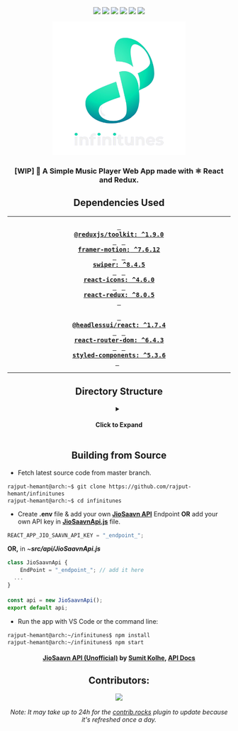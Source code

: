 <div align=center>

<!-- labels -->

![][views] ![][stars] ![][forks] ![][issues] ![][license] ![][repo-size]

<!-- logo/title -->

<picture>
  <source media="(prefers-color-scheme: dark, (max-width:300px))" srcset="./src/assets/images/infinitunes1920.png">
  <source media="(prefers-color-scheme: light,(max-width:300px))" srcset="./src/assets/images/infinitunes1500.png">
  <img src="./src/assets/images/infinitunes1920.png" width="300px" alt="infinitunes">
</picture>

### [WIP] 🎵 A Simple Music Player Web App made with ⚛️ React and Redux.

<!-- ### **[<kbd> <br> &nbsp; **Click to Visit WebPage** &nbsp; <br> </kbd>][site]** -->

## Dependencies Used

---

**[<kbd> <br> **@reduxjs/toolkit:** ^1.9.0 <br> </kbd>][toolkit]**&nbsp;&nbsp;
**[<kbd> <br> **framer-motion:** ^7.6.12 <br> </kbd>][framer]**&nbsp;&nbsp;
**[<kbd> <br> **swiper:** ^8.4.5 <br> </kbd>][swiper]**&nbsp;&nbsp;
**[<kbd> <br> **react-icons:** ^4.6.0 <br> </kbd>][icons]**&nbsp;&nbsp;
**[<kbd> <br> **react-redux:** ^8.0.5 <br> </kbd>][redux]**<br><br>
**[<kbd> <br> **@headlessui/react**: ^1.7.4 <br> </kbd>][headlessui]**&nbsp;&nbsp;
**[<kbd> <br> **react-router-dom:** ^6.4.3 <br> </kbd>][router]**&nbsp;&nbsp;
**[<kbd> <br> **styled-components:** ^5.3.6 <br> </kbd>][styled-components]**&nbsp;&nbsp;

---

## Directory Structure

</div>

<details >
  <summary align=center>
  
  #### Click to Expand
  </Summary>

```
src
|
|-- api
|   `-- JioSaavnApi.js
|
|-- assets
|   |
|   |-- fonts
|   |   |-- Cubano.ttf
|   |   `-- L-Regular.ttf
|   |
|   `-- images
|       |-- 404.png
|       |-- infinitunes1500.png
|       `-- infinitunes1920.png
|
|-- components
|   |
|   |-- Card
|   |   |-- Card.jsx
|   |   |-- Card.style.jsx
|   |   |-- SongTile.jsx
|   |   |-- SongTile.style.jsx
|   |   |-- SongsCard.jsx
|   |   `-- SongsCard.style.jsx
|   |
|   |-- Dropdown
|   |   |-- Dropdown.jsx
|   |   `-- Dropdown.style.jsx
|   |
|   |-- Grid
|   |   |-- Grid.jsx
|   |   |-- Grid.style.jsx
|   |   |-- GridItem.jsx
|   |   `-- GridItem.style.jsx
|   |
|   |-- Navbar
|   |   |-- TopNav.jsx
|   |   `-- TopNav.style.jsx
|   |
|   |-- Player
|   |   |-- Controls.jsx
|   |   |-- Controls.style.jsx
|   |   |-- Player.jsx
|   |   `-- Player.style.jsx
|   |
|   `-- Swiper
|       |-- StyledSwiper.jsx
|       |-- StyledSwiper.style.jsx
|       `-- SwiperFns.js
|
|-- hooks
|   |-- useAudio.js
|   |-- useThemeSwitcher.js
|   `-- useWindowResize.js
|
|-- pages
|   |
|   |-- About
|   |   |-- About.jsx
|   |   `-- About.style.jsx
|   |
|   |-- Album
|   |   `-- Album.jsx
|   |
|   |-- Charts
|   |   `-- Charts.jsx
|   |
|   |-- Home
|   |   |-- Home.jsx
|   |   `-- Home.style.jsx
|   |
|   |-- NotFound
|   |   |-- NotFound.jsx
|   |   `-- NotFound.style.jsx
|   |
|   |-- Playlist
|   |   |-- Playlist.jsx
|   |   `-- Playlists.jsx
|   |
|   |-- Search
|   |   |-- Search.jsx
|   |   `-- Search.style.jsx
|   |
|   `-- Settings
|       |-- Settings.jsx
|       `-- Settings.style.jsx
|
|-- store
|   |-- player-slice.js
|   |-- search-slice.js
|   `-- store.js
|
|-- styles
|   |-- GlobalStyles.jsx
|   `-- Motion.jsx
|
|-- App.jsx
|
`-- index.js
```

</details>

<div align = center>

## Building from Source

</div>

- Fetch latest source code from master branch.

```console
rajput-hemant@arch:~$ git clone https://github.com/rajput-hemant/infinitunes
rajput-hemant@arch:~$ cd infinitunes
```

- Create **.env** file & add your own [**JioSaavn API**][api] Endpoint **OR** add your own API key in [**JioSaavnApi.js**](./src/api/JioSaavnApi.js) file.

```js
REACT_APP_JIO_SAAVN_API_KEY = "_endpoint_";
```

**OR,** in ~**_src/api/JioSaavnApi.js_**

```js
class JioSaavnApi {
	EndPoint = "_endpoint_"; // add it here
  ...
}

const api = new JioSaavnApi();
export default api;
```

- Run the app with VS Code or the command line:

```console
rajput-hemant@arch:~/infinitunes$ npm install
rajput-hemant@arch:~/infinitunes$ npm start
```

<div align = center>

#### [JioSaavn API (Unofficial)][api] by [Sumit Kolhe][cc], [API Docs][api-docs]

## Contributors:

[![][contributors]][contributors-graph]

_Note: It may take up to 24h for the [contrib.rocks][contrib-rocks] plugin to update because it's refreshed once a day._

</div>

<!----------------------------------{ Labels }--------------------------------->

[views]: https://komarev.com/ghpvc/?username=infinitunes&label=view%20counter&color=red&style=flat
[repo-size]: https://img.shields.io/github/repo-size/rajput-hemant/infinitunes
[issues]: https://img.shields.io/github/issues-raw/rajput-hemant/infinitunes
[license]: https://img.shields.io/github/license/rajput-hemant/infinitunes
[forks]: https://img.shields.io/github/forks/rajput-hemant/infinitunes?style=flat
[stars]: https://img.shields.io/github/stars/rajput-hemant/infinitunes
[contributors]: https://contrib.rocks/image?repo=rajput-hemant/infinitunes&max=500
[contributors-graph]: https://github.com/rajput-hemant/infinitunes/graphs/contributors
[contrib-rocks]: https://contrib.rocks/preview?repo=rajput-hemant%2Finfinitunes

<!-----------------------------------{ Links }---------------------------------->

[site]: https://rajput-hemant.github.io/infinitunes/

<!------------------------------------{ api }----------------------------------->

[api]: https://github.com/sumitkolhe/jiosaavn-api
[api-docs]: https://docs.saavn.me
[cc]: https://github.com/sumitkolhe

<!-----------------------------{ Dependencies Used }---------------------------->

[headlessui]: https://www.npmjs.com/package/@headlessui/react
[toolkit]: https://www.npmjs.com/package/@reduxjs/toolkit
[framer]: https://www.npmjs.com/package/framer-motion
[icons]: https://www.npmjs.com/package/react-icons
[redux]: https://www.npmjs.com/package/react-redux
[router]: https://www.npmjs.com/package/react-redux
[styled-components]: https://www.npmjs.com/package/styled-components
[swiper]: https://www.npmjs.com/package/swiper
